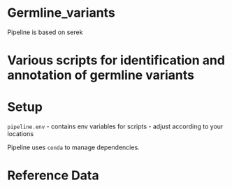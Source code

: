 # Germline_variants

Pipeline is based on serek

# Various scripts for identification and annotation of germline variants

# Setup

`pipeline.env` - contains env variables for scripts - adjust according to your locations

Pipeline uses `conda` to manage dependencies.

# Reference Data
